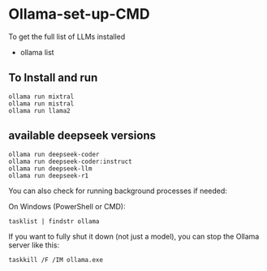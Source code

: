 # Ollama-set-up-CMD
To get the full list of LLMs installed

 -  ollama list 

 ## To Install and run

    ollama run mixtral
    ollama run mistral
    ollama run llama2
## available deepseek versions
    ollama run deepseek-coder
    ollama run deepseek-coder:instruct
    ollama run deepseek-llm
    ollama run deepseek-r1




You can also check for running background processes if needed:

On Windows (PowerShell or CMD):

    tasklist | findstr ollama

If you want to fully shut it down (not just a model), you can stop the Ollama server like this:

    taskkill /F /IM ollama.exe
